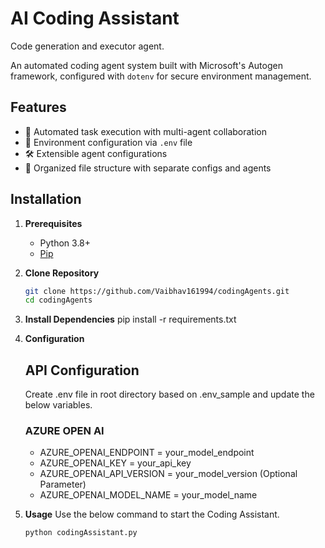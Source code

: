 # AI Coding Assistant
Code generation and executor agent.

An automated coding agent system built with Microsoft's Autogen framework, configured with `dotenv` for secure environment management.

## Features

- 🤖 Automated task execution with multi-agent collaboration
- 🔐 Environment configuration via `.env` file
- 🛠️ Extensible agent configurations
- 📁 Organized file structure with separate configs and agents

## Installation

1. **Prerequisites**
   - Python 3.8+
   - [Pip](https://pip.pypa.io/en/stable/installation/)

2. **Clone Repository**
   ```bash
   git clone https://github.com/Vaibhav161994/codingAgents.git
   cd codingAgents

3. **Install Dependencies**
   pip install -r requirements.txt

4. **Configuration**

   ## API Configuration 
   Create .env file in root directory based on .env_sample and update the below variables.

   ### AZURE OPEN AI
   - AZURE_OPENAI_ENDPOINT = your_model_endpoint
   - AZURE_OPENAI_KEY = your_api_key
   - AZURE_OPENAI_API_VERSION = your_model_version (Optional Parameter)
   - AZURE_OPENAI_MODEL_NAME = your_model_name

6. **Usage**
   Use the below command to start the Coding Assistant.
   
   ```bash
   python codingAssistant.py

